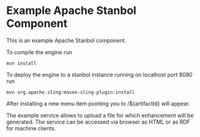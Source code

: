 Example Apache Stanbol Component
===========

This is an example Apache Stanbol component.

To compile the engine run

    mvn install

To deploy the engine to a stanbol instance running on localhost port 8080 run

    mvn org.apache.sling:maven-sling-plugin:install


After installing a new menu item pointing you to /${artifactId} will appear.

The example service allows to upload a file for which enhancement will be generated.
The service can be accessed via browser as HTML or as RDF for machine clients.
